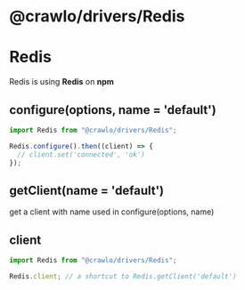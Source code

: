 # @crawlo/drivers/Redis

# Redis

Redis is using **Redis** on **npm**

## configure(options, name = 'default')

```js
import Redis from "@crawlo/drivers/Redis";

Redis.configure().then((client) => {
  // client.set('connected', 'ok')
});
```

## getClient(name = 'default')

get a client with name used in configure(options, name)

## client

```js
import Redis from "@crawlo/drivers/Redis";

Redis.client; // a shortcut to Redis.getClient('default')
```
